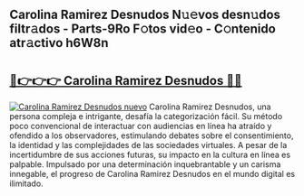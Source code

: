 ## Carolina Ramirez Desnudos N𝚞𝚎vos desn𝚞dos filtr𝚊dos - Parts-9Ro F𝚘tos vid𝚎o - C𝚘ntenido atr𝚊ctivo h6W8n

# <h2><a href="http://mbdpuw.tromn.icu/?c=Carolina+Ramirez+Desnudos">🔗👉👉👉 Carolina Ramirez Desnudos 🔗🔗</a></h2>

[![Carolina Ramirez Desnudos nuevo](https://i.imgur.com/pEAQMta.gif)](http://mbdpuw.tromn.icu/?c=Carolina+Ramirez+Desnudos)
Carolina Ramirez Desnudos, una persona compleja e intrigante, desafía la categorización fácil. Su método poco convencional de interactuar con audiencias en línea ha atraído y ofendido a los observadores, estimulando debates sobre el consentimiento, la identidad y las complejidades de las sociedades virtuales. A pesar de la incertidumbre de sus acciones futuras, su impacto en la cultura en línea es palpable. Impulsado por una determinación inquebrantable y un carisma innegable, el progreso de Carolina Ramirez Desnudos en el mundo digital es ilimitado.
